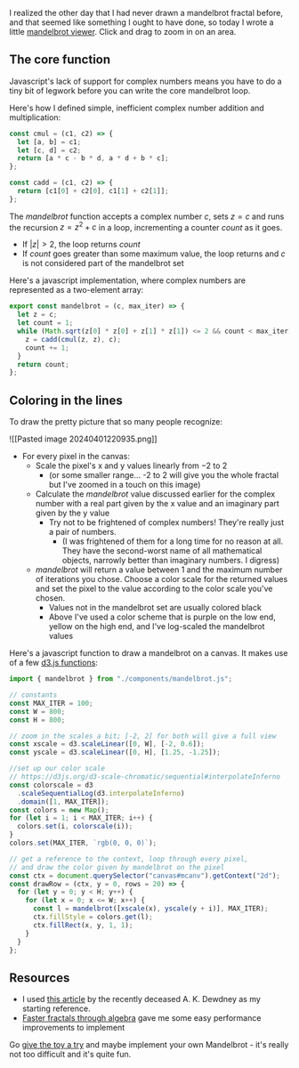 I realized the other day that I had never drawn a mandelbrot fractal before, and that seemed like something I ought to have done, so today I wrote a little [mandelbrot viewer](https://llimllib.github.io/mandelbrot/zoomable). Click and drag to zoom in on an area.

## The core function

Javascript's lack of support for complex numbers means you have to do a tiny bit of legwork before you can write the core mandelbrot loop.

Here's how I defined simple, inefficient complex number addition and multiplication:

```js
const cmul = (c1, c2) => {
  let [a, b] = c1;
  let [c, d] = c2;
  return [a * c - b * d, a * d + b * c];
};

const cadd = (c1, c2) => {
  return [c1[0] + c2[0], c1[1] + c2[1]];
};
```

The $mandelbrot$ function accepts a complex number $c$, sets $z = c$ and runs the recursion $z = z^2 + c$ in a loop, incrementing a counter $count$ as it goes. 
- If $|z| > 2$, the loop returns $count$
- If $count$ goes greater than some maximum value, the loop returns and $c$ is not considered part of the mandelbrot set

Here's a javascript implementation, where complex numbers are represented as a two-element array:

```js
export const mandelbrot = (c, max_iter) => {
  let z = c;
  let count = 1;
  while (Math.sqrt(z[0] * z[0] + z[1] * z[1]) <= 2 && count < max_iter) {
    z = cadd(cmul(z, z), c);
    count += 1;
  }
  return count;
};
```

## Coloring in the lines

To draw the pretty picture that so many people recognize:

![[Pasted image 20240401220935.png]]

- For every pixel in the canvas:
	- Scale the pixel's x and y values linearly from $-2$ to $2$
		- (or some smaller range... -2 to 2 will give you the whole fractal but I've zoomed in a touch on this image)
	- Calculate the $mandelbrot$ value discussed earlier for the complex number with a real part given by the x value and an imaginary part given by the y value
		- Try not to be frightened of complex numbers! They're really just a pair of numbers.
			- (I was frightened of them for a long time for no reason at all. They have the second-worst name of all mathematical objects, narrowly better than imaginary numbers. I digress)
	- $mandelbrot$ will return a value between 1 and the maximum number of iterations you chose. Choose a color scale for the returned values and set the pixel to the value according to the color scale you've chosen.
		- Values not in the mandelbrot set are usually colored black
		- Above I've used a color scheme that is purple on the low end, yellow on the high end, and I've log-scaled the mandelbrot values

Here's a javascript function to draw a mandelbrot on a canvas. It makes use of a few [d3.js functions](https://d3js.org/):

```js
import { mandelbrot } from "./components/mandelbrot.js";

// constants
const MAX_ITER = 100;
const W = 800;
const H = 800;

// zoom in the scales a bit; [-2, 2] for both will give a full view
const xscale = d3.scaleLinear([0, W], [-2, 0.6]);
const yscale = d3.scaleLinear([0, H], [1.25, -1.25]);

//set up our color scale
// https://d3js.org/d3-scale-chromatic/sequential#interpolateInferno
const colorscale = d3
  .scaleSequentialLog(d3.interpolateInferno)
  .domain([1, MAX_ITER]);
const colors = new Map();
for (let i = 1; i < MAX_ITER; i++) {
  colors.set(i, colorscale(i));
}
colors.set(MAX_ITER, `rgb(0, 0, 0)`);

// get a reference to the context, loop through every pixel,
// and draw the color given by mandelbrot on the pixel
const ctx = document.querySelector("canvas#mcanv").getContext("2d");
const drawRow = (ctx, y = 0, rows = 20) => {
  for (let y = 0; y < H; y++) {
    for (let x = 0; x <= W; x++) {
      const l = mandelbrot([xscale(x), yscale(y + i)], MAX_ITER);
      ctx.fillStyle = colors.get(l);
      ctx.fillRect(x, y, 1, 1);
    }
  }
};
```

## Resources

- I used [this article](https://miriam-english.org/files/Dewdney_Mandelbrot/Dewdney_Mandelbrot.html) by the recently deceased A. K. Dewdney as my starting reference.
- [Faster fractals through algebra](https://randomascii.wordpress.com/2011/08/13/faster-fractals-through-algebra/) gave me some easy performance improvements to implement

Go [give the toy a try](https://llimllib.github.io/mandelbrot/zoomable) and maybe implement your own Mandelbrot - it's really not too difficult and it's quite fun.